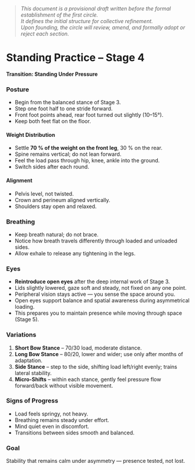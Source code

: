 
> *This document is a provisional draft written before the formal establishment of the first circle.  
> It defines the initial structure for collective refinement.  
> Upon founding, the circle will review, amend, and formally adopt or reject each section.*


# Standing Practice – Stage 4  
**Transition: Standing Under Pressure**


### Posture
- Begin from the balanced stance of Stage 3.  
- Step one foot half to one stride forward.  
- Front foot points ahead, rear foot turned out slightly (10–15°).  
- Keep both feet flat on the floor.

#### Weight Distribution
- Settle **70 % of the weight on the front leg**, 30 % on the rear.  
- Spine remains vertical; do not lean forward.  
- Feel the load pass through hip, knee, ankle into the ground.  
- Switch sides after each round.

#### Alignment
- Pelvis level, not twisted.  
- Crown and perineum aligned vertically.  
- Shoulders stay open and relaxed.


### Breathing
- Keep breath natural; do not brace.  
- Notice how breath travels differently through loaded and unloaded sides.  
- Allow exhale to release any tightening in the legs.

### Eyes
- **Reintroduce open eyes** after the deep internal work of Stage 3.  
- Lids slightly lowered, gaze soft and steady, not fixed on any one point.  
- Peripheral vision stays active — you sense the space around you.  
- Open eyes support balance and spatial awareness during asymmetrical loading.  
- This prepares you to maintain presence while moving through space (Stage 5).


### Variations
1. **Short Bow Stance** – 70/30 load, moderate distance.  
2. **Long Bow Stance** – 80/20, lower and wider; use only after months of adaptation.  
3. **Side Stance** – step to the side, shifting load left/right evenly; trains lateral stability.  
4. **Micro-Shifts** – within each stance, gently feel pressure flow forward/back without visible movement.


### Signs of Progress
- Load feels springy, not heavy.  
- Breathing remains steady under effort.  
- Mind quiet even in discomfort.  
- Transitions between sides smooth and balanced.


### Goal
Stability that remains calm under asymmetry — presence tested, not lost.

